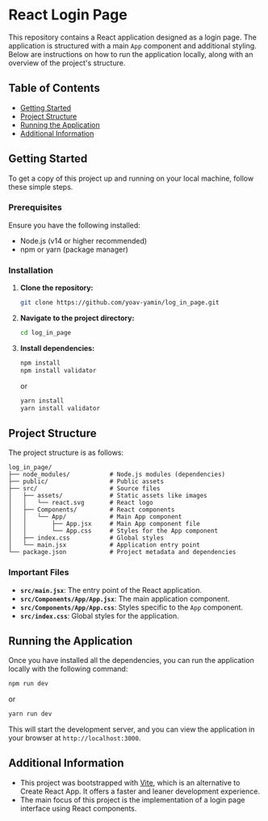 
# React Login Page

This repository contains a React application designed as a login page. The application is structured with a main `App` component and additional styling. Below are instructions on how to run the application locally, along with an overview of the project's structure.

## Table of Contents

- [Getting Started](#getting-started)
- [Project Structure](#project-structure)
- [Running the Application](#running-the-application)
- [Additional Information](#additional-information)

## Getting Started

To get a copy of this project up and running on your local machine, follow these simple steps.

### Prerequisites

Ensure you have the following installed:

- Node.js (v14 or higher recommended)
- npm or yarn (package manager)

### Installation

1. **Clone the repository:**

   ```bash
   git clone https://github.com/yoav-yamin/log_in_page.git
   ```

2. **Navigate to the project directory:**

   ```bash
   cd log_in_page
   ```

3. **Install dependencies:**

   ```bash
   npm install
   npm install validator
   ```

   or

   ```bash
   yarn install
   yarn install validator
   ```

## Project Structure

The project structure is as follows:

```
log_in_page/
├── node_modules/           # Node.js modules (dependencies)
├── public/                 # Public assets
├── src/                    # Source files
│   ├── assets/             # Static assets like images
│   │   └── react.svg       # React logo
│   ├── Components/         # React components
│   │   └── App/            # Main App component
│   │       ├── App.jsx     # Main App component file
│   │       └── App.css     # Styles for the App component
│   ├── index.css           # Global styles
│   └── main.jsx            # Application entry point
└── package.json            # Project metadata and dependencies
```

### Important Files

- **`src/main.jsx`**: The entry point of the React application.
- **`src/Components/App/App.jsx`**: The main application component.
- **`src/Components/App/App.css`**: Styles specific to the `App` component.
- **`src/index.css`**: Global styles for the application.

## Running the Application

Once you have installed all the dependencies, you can run the application locally with the following command:

```bash
npm run dev
```

or

```bash
yarn run dev
```

This will start the development server, and you can view the application in your browser at `http://localhost:3000`.

## Additional Information

- This project was bootstrapped with [Vite](https://vitejs.dev/), which is an alternative to Create React App. It offers a faster and leaner development experience.
- The main focus of this project is the implementation of a login page interface using React components.
